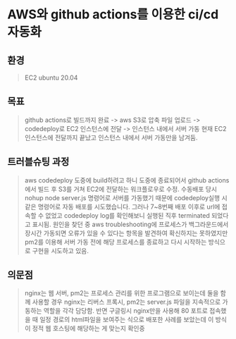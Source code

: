 # AWS와 github actions를 이용한 ci/cd 자동화

## 환경
> EC2 ubuntu 20.04

## 목표 
> github actions로 빌드까지 완료 -> aws S3로 압축 파일 업로드 -> codedeploy로 EC2 인스턴스에 전달 -> 인스턴스 내에서 서버 가동
> 현재 EC2 인스턴스에 전달까지 끝났고 인스턴스 내에서 서버 가동만을 남겨둠.

## 트러블슈팅 과정
> aws codedeploy 도중에 build하려고 하니 도중에 종료되어서 github actions에서 빌드 후 S3를 거쳐 EC2에 전달하는 워크플로우로 수정. 수동배포 당시 nohup node server.js 명령어로 서버를 가동했기 때문에 codedeploy실행 시 같은 명령어로 자동 배포를 시도했습니다. 그러나 7~8번째 배포 이후로 url에 접속할 수 없었고 codedeploy log를 확인해보니 실행된 직후 terminated 되었다고 표시됨.
> 원인을 찾던 중 aws troubleshooting에 프로세스가 백그라운드에서 장시간 가동되면 오류가 있을 수 있다는 항목을 발견하여 확신하지는 못하였지만 pm2를 이용해 서버 가동 전에 해당 프로세스를 종료하고 다시 시작하는 방식으로 구현을 시도하고 있음.

## 의문점

> nginx는 웹 서버, pm2는 프로세스 관리를 위한 프로그램으로 보이는데 둘을 함께 사용할 경우 nginx는 리버스 프록시, pm2는 server.js 파일을 지속적으로 가동하는 역할을 각각 담당함. 
> 반면 구글링시 nginx만을 사용해 80 포트로 접속했을 때 일정 경로의 html파일을 보여주는 식으로 배포한 사례를 보았는데 이 방식이 정적 웹 호스팅에 해당하는 게 맞는지 확인중
